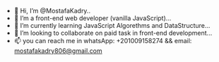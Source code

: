 - 👋 Hi, I’m @MostafaKadry..
- 👀 I’m a front-end web developer (vanilla JavaScript)...
- 🌱 I’m currently learning JavaScript Algorethms and DataStructure...
- 💞️ I’m looking to collaborate on paid task in front-end development...
- 📫 you can reach me in whatsApp: +201009158274 && email: mostafakadry806@gmail.com

<!---
MostafaKadry/MostafaKadry is a ✨ special ✨ repository because its `README.md` (this file) appears on your GitHub profile.
You can click the Preview link to take a look at your changes.
--->
